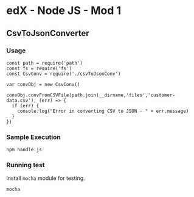 # edX - Node JS - Mod 1
## CsvToJsonConverter

### Usage
```
const path = require('path')
const fs = require('fs')
const CsvConv = require('./csvToJsonConv')

var convObj = new CsvConv()

convObj.convFromCSVFile(path.join(__dirname,'files','customer-data.csv'), (err) => {
  if (err) {
    console.log("Error in converting CSV to JSON - " + err.message)
  }
})
```

### Sample Execution
```
npm handle.js
```

### Running test
Install `mocha` module for testing.
```
mocha
```

